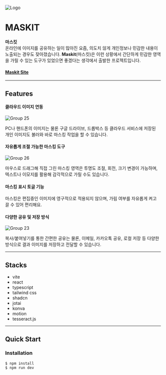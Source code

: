 ![Logo](https://github.com/user-attachments/assets/7e0e8835-2e99-47e1-b26e-590edf2ad315)

# MASKIT


**마스킷**   
온라인에 이미지를 공유하는 일이 많아진 요즘, 의도치 않게 개인정보나 민감한 내용이 노출되는 경우도 잦아졌습니다. **Maskit**(마스킷)은 이런 상황에서 간단하게 민감한 영역을 가릴 수 있는 도구가 있었으면 좋겠다는 생각에서 출발한 프로젝트입니다.

<h4>
  <a href="https://maskit.kr/">Maskit Site</a>
</h4>   

---
## Features


#### 클라우드 이미지 연동
![Group 25](https://github.com/user-attachments/assets/45ca9928-95de-4195-aa40-0738925fbe70)

PC나 핸드폰의 이미지는 물론 구글 드라이브, 드롭박스 등 클라우드 서비스에 저장된 개인 이미지도 불러와 바로 마스킹 작업을 할 수 있습니다.  
  
#### 자유롭게 조절 가능한 마스킹 도구
![Group 26](https://github.com/user-attachments/assets/f17efac7-aa45-438d-944d-6fad4c7bf0a9)

마우스로 드래그해 직접 그린 마스킹 영역은 투명도 조절, 회전, 크기 변경이 가능하며, 텍스트나 이모지를 활용해 감각적으로 가릴 수도 있습니다.

#### 마스킹 표시 토글 기능
마스킹은 편집중인 이미지에 영구적으로 적용되지 않으며, 가림 여부를 자유롭게 켜고 끌 수 있어 편리해요.

#### 다양한 공유 및 저장 방식
![Group 23](https://github.com/user-attachments/assets/bedeab28-e7a8-4bc1-8d23-7d3911998c33)

복사/붙여넣기를 통한 간편한 공유는 물론, 이메일, 카카오톡 공유, 로컬 저장 등 다양한 방식으로 결과 이미지를 저장하고 전달할 수 있습니다.

---
## Stacks

- vite
- react
- typescript
- tailwind css
- shadcn 
- jotai
- konva
- motion
- tesseract.js

---
## Quick Start

### Installation
```
$ npm install
$ npm run dev
```
